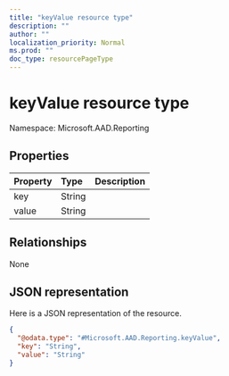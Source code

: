 ```yaml
---
title: "keyValue resource type"
description: ""
author: ""
localization_priority: Normal
ms.prod: ""
doc_type: resourcePageType
---
```


# keyValue resource type


Namespace: Microsoft.AAD.Reporting



## Properties
|Property|Type|Description|
|:---|:---|:---|
|key|String||
|value|String||

## Relationships
None

## JSON representation
Here is a JSON representation of the resource.
<!-- {
  "blockType": "resource",
  "@odata.type": "Microsoft.AAD.Reporting.keyValue"
}
-->
``` json
{
  "@odata.type": "#Microsoft.AAD.Reporting.keyValue",
  "key": "String",
  "value": "String"
}
```

